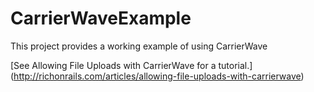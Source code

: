 CarrierWaveExample
==================

This project provides a working example of using CarrierWave

[See Allowing File Uploads with CarrierWave for a tutorial.] (http://richonrails.com/articles/allowing-file-uploads-with-carrierwave)
